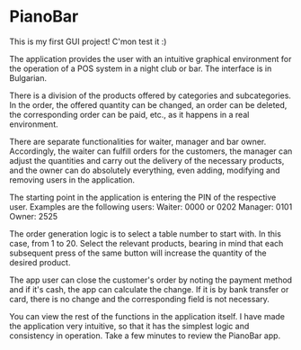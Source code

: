 # PianoBar
This is my first GUI project! C'mon test it :)

The application provides the user with an intuitive graphical environment for the operation of a POS system in a night club or bar. The interface is in Bulgarian.

There is a division of the products offered by categories and subcategories. In the order, the offered quantity can be changed, an order can be deleted, the corresponding order can be paid, etc., as it happens in a real environment.

There are separate functionalities for waiter, manager and bar owner. Accordingly, the waiter can fulfill orders for the customers, the manager can adjust the quantities and carry out the delivery of the necessary products, and the owner can do absolutely everything, even adding, modifying and removing users in the application.

The starting point in the application is entering the PIN of the respective user. Examples are the following users:
Waiter: 0000 or 0202
Manager: 0101
Owner: 2525

The order generation logic is to select a table number to start with. In this case, from 1 to 20. Select the relevant products, bearing in mind that each subsequent press of the same button will increase the quantity of the desired product.

The app user can close the customer's order by noting the payment method and if it's cash, the app can calculate the change. If it is by bank transfer or card, there is no change and the corresponding field is not necessary.

You can view the rest of the functions in the application itself. I have made the application very intuitive, so that it has the simplest logic and consistency in operation. Take a few minutes to review the PianoBar app.
